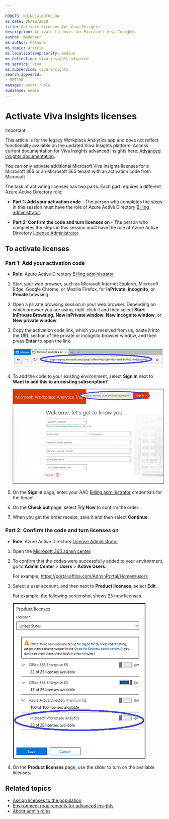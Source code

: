 ```yaml
---

ROBOTS: NOINDEX,NOFOLLOW
ms.date: 06/19/2018
title: Activate licenses for Viva Insights
description: Activate licenses for Microsoft Viva Insights 
author: madehmer
ms.author: helayne
ms.topic: article
ms.localizationpriority: medium 
ms.collection: viva-insights-advanced 
ms.service: viva 
ms.subservice: viva-insights 
search.appverid: 
- MET150 
manager: scott.ruble
audience: Admin
---
```


# Activate Viva Insights licenses

>[!Important]
>This article is for the legacy Workplace Analytics app and does not reflect functionality available on the updated Viiva Insights platform. Access current documentation for Viva Insights advanced insights here: [Advanced insights documentation](../advanced/introduction-to-advanced-insights.md).

You can only activate additional Microsoft Viva Insights licenses for a Microsoft 365 or an Microsoft 365 tenant with an activation code from Microsoft.

The task of activating licenses has two parts. Each part requires a different Azure Active Directory role:

* **Part 1: Add your activation code** - The person who completes the steps in this session must have the role of Azure Active Directory [Billing administrator](/azure/active-directory/roles/permissions-reference#billing-administrator).

* **Part 2: Confirm the code and turn licenses on** - The person who completes the steps in this session must have the role of Azure Active Directory [License Administrator](/azure/active-directory/roles/permissions-reference#license-administrator).

## To activate licenses

### Part 1: Add your activation code

* **Role**: Azure Active Directory [Billing administrator](/azure/active-directory/roles/permissions-reference#billing-administrator)

1. Start your web browser, such as Microsoft Internet Explorer, Microsoft Edge, Google Chrome, or Mozilla Firefox, for **InPrivate**, **incognito**, or **Private** browsing.
2. Open a private browsing session in your web browser. Depending on which browser you are using, right-click it and then select **Start InPrivate Browsing**, **New InPrivate window**, **New incognito window**, or **New private window**.
3. Copy the activation code link, which you received from us, paste it into the URL section of the private or incognito browser window, and then press **Enter** to open the link.

   ![Promotional code link.](../images/wpa/setup/promo-code.png)  

4. To add the code to your existing environment, select **Sign In** next to **Want to add this to an existing subscription?**

   ![Promotional code sign-in.](../images/wpa/setup/sign-in.png)

5. On the **Sign in** page, enter your AAD [Billing administrator](/azure/active-directory/roles/permissions-reference#billing-administrator) credentials for the tenant.
6. On the **Check out** page, select **Try Now** to confirm the order.
7. When you get the order receipt, save it and then select **Continue**.

### Part 2: Confirm the code and turn licenses on

* **Role**: Azure Active Directory [License Administrator](/azure/active-directory/roles/permissions-reference#license-administrator)

1. Open the [Microsoft 365 admin center](https://admin.microsoft.com).
2. To confirm that the codes were successfully added to your environment, go to **Admin Center** > **Users** > **Active Users**.

   For example,  https://portal.office.com/AdminPortal/Home#/users

3. Select a user account, and then next to **Product licenses**, select **Edit**.

   For example, the following screenshot shows 25 new licenses.

   ![Promotional licenses.](../images/wpa/setup/promo-licenses.png)  

4. On the **Product licenses** page, use the slider to turn on the available licenses.

## Related topics

* [Assign licenses to the population](../setup/Assign-licenses-to-population.md)
* [Environment requirements for advanced insights](/viva/insights/setup/environment-requirements?toc=/viva/insights/use/toc.json&bc=/viva/insights/breadcrumb/toc.json)
* [About admin roles](/microsoft-365/admin/add-users/about-admin-roles?view=o365-worldwide&preserve-view=true)


